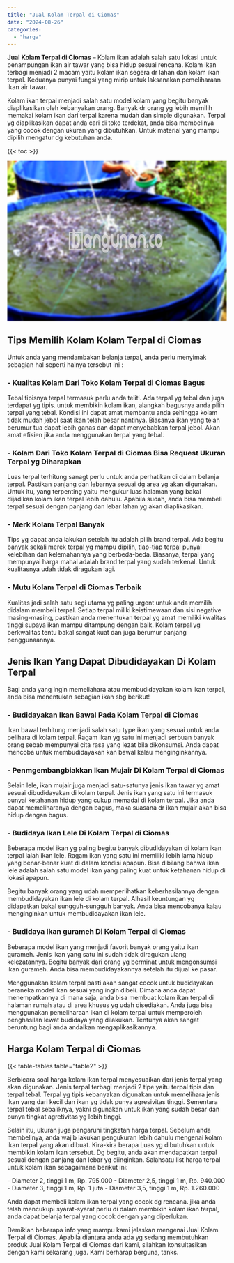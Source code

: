 ```yaml
---
title: "Jual Kolam Terpal di Ciomas"
date: "2024-08-26"
categories: 
  - "harga"
---
```


**Jual Kolam Terpal di Ciomas** – Kolam ikan adalah salah satu lokasi untuk penampungan ikan air tawar yang bisa hidup sesuai rencana. Kolam ikan terbagi menjadi 2 macam yaitu kolam ikan segera dr lahan dan kolam ikan terpal. Keduanya punyai fungsi yang mirip untuk laksanakan pemeliharaan ikan air tawar.

Kolam ikan terpal menjadi salah satu model kolam yang begitu banyak diaplikasikan oleh kebanyakan orang. Banyak dr orang yg lebih memilih memakai kolam ikan dari terpal karena mudah dan simple digunakan. Terpal yg diaplikasikan dapat anda cari di toko terdekat, anda bisa membelinya yang cocok dengan ukuran yang dibutuhkan. Untuk material yang mampu dipilih mengatur dg kebutuhan anda.

{{< toc >}}

![Jual Kolam Terpal di Ciomas](/images/jual-kolam-terpal-46.png)

## Tips Memilih Kolam Kolam Terpal di Ciomas

Untuk anda yang mendambakan belanja terpal, anda perlu menyimak sebagian hal seperti halnya tersebut ini :

### \- Kualitas Kolam Dari Toko Kolam Terpal di Ciomas Bagus

Tebal tipisnya terpal termasuk perlu anda teliti. Ada terpal yg tebal dan juga terdapat yg tipis. untuk membikin kolam ikan, alangkah bagusnya anda pilih terpal yang tebal. Kondisi ini dapat amat membantu anda sehingga kolam tidak mudah jebol saat ikan telah besar nantinya. Biasanya ikan yang telah berumur tua dapat lebih ganas dan dapat menyebabkan terpal jebol. Akan amat efisien jika anda menggunakan terpal yang tebal.

### \- Kolam Dari Toko Kolam Terpal di Ciomas Bisa Request Ukuran Terpal yg Diharapkan

Luas terpal terhitung sanagt perlu untuk anda perhatikan di dalam belanja terpal. Pastikan panjang dan lebarnya sesuai dg area yg akan digunakan. Untuk itu, yang terpenting yaitu mengukur luas halaman yang bakal dijadikan kolam ikan terpal lebih dahulu. Apabila sudah, anda bisa membeli terpal sesuai dengan panjang dan lebar lahan yg akan diaplikasikan.

### \- Merk Kolam Terpal Banyak

Tips yg dapat anda lakukan setelah itu adalah pilih brand terpal. Ada begitu banyak sekali merek terpal yg mampu dipilih, tiap-tiap terpal punyai kelebihan dan kelemahannya yang berbeda-beda. Biasanya, terpal yang mempunyai harga mahal adalah brand terpal yang sudah terkenal. Untuk kualitasnya udah tidak diragukan lagi.

### \- Mutu Kolam Terpal di Ciomas Terbaik

Kualitas jadi salah satu segi utama yg paling urgent untuk anda memilih didalam membeli terpal. Setiap terpal miliki keistimewaan dan sisi negative masing-masing, pastikan anda menentukan terpal yg amat memiliki kwalitas tinggi supaya ikan mampu ditampung dengan baik. Kolam terpal yg berkwalitas tentu bakal sangat kuat dan juga berumur panjang penggunaannya.

## Jenis Ikan Yang Dapat Dibudidayakan Di Kolam Terpal

Bagi anda yang ingin memeliahara atau membudidayakan kolam ikan terpal, anda bisa menentukan sebagian ikan sbg berikut!

### \- Budidayakan Ikan Bawal Pada Kolam Terpal di Ciomas

Ikan bawal terhitung menjadi salah satu type ikan yang sesuai untuk anda pelihara di kolam terpal. Ragam ikan yg satu ini menjadi serbuan banyak orang sebab mempunyai cita rasa yang lezat bila dikonsumsi. Anda dapat mencoba untuk membudidayakan kan bawal kalau menginginkannya.

### \- Penmgembangbiakkan Ikan Mujair Di Kolam Terpal di Ciomas

Selain lele, ikan mujair juga menjadi satu-satunya jenis ikan tawar yg amat sesuai dibudidayakan di kolam terpal. Jenis ikan yang satu ini termasuk punyai ketahanan hidup yang cukup memadai di kolam terpal. Jika anda dapat memeliharanya dengan bagus, maka suasana dr ikan mujair akan bisa hidup dengan bagus.

### \- Budidaya Ikan Lele Di Kolam Terpal di Ciomas

Beberapa model ikan yg paling begitu banyak dibudidayakan di kolam ikan terpal ialah ikan lele. Ragam ikan yang satu ini memiliki lebih lama hidup yang benar-benar kuat di dalam kondisi apapun. Bisa dibilang bahwa ikan lele adalah salah satu model ikan yang paling kuat untuk ketahanan hidup di lokasi apapun.

Begitu banyak orang yang udah memperlihatkan keberhasilannya dengan membudidayakan ikan lele di kolam terpal. Alhasil keuntungan yg didapatkan bakal sungguh-sungguh banyak. Anda bisa mencobanya kalau menginginkan untuk membudidayakan ikan lele.

### \- Budidaya Ikan gurameh Di Kolam Terpal di Ciomas

Beberapa model ikan yang menjadi favorit banyak orang yaitu ikan gurameh. Jenis ikan yang satu ini sudah tidak diragukan ulang kelezatannya. Begitu banyak dari orang yg berminat untuk mengonsumsi ikan gurameh. Anda bisa membudidayakannya setelah itu dijual ke pasar.

Menggunakan kolam terpal pasti akan sangat cocok untuk budidayakan beraneka model ikan sesuai yang ingin dibeli. Dimana anda dapat menempatkannya di mana saja, anda bisa membuat kolam ikan terpal di halaman rumah atau di area khusus yg udah disediakan. Anda juga bisa menggunakan pemeliharaan ikan di kolam terpal untuk memperoleh penghasilan lewat budidaya yang dilakukan. Tentunya akan sangat beruntung bagi anda andaikan mengaplikasikannya.

## Harga Kolam Terpal di Ciomas

{{< table-tables table="table2" >}}

Berbicara soal harga kolam ikan terpal menyesuaikan dari jenis terpal yang akan digunakan. Jenis terpal terbagi menjadi 2 tipe yaitu terpal tipis dan terpal tebal. Terpal yg tipis kebanyakan digunakan untuk memelihara jenis ikan yang dari kecil dan ikan yg tidak punya agresivitas tinggi. Sementara terpal tebal sebaliknya, yakni digunakan untuk ikan yang sudah besar dan punya tingkat agretivitas yg lebih tinggi.

Selain itu, ukuran juga pengaruhi tingkatan harga terpal. Sebelum anda membelinya, anda wajib lakukan pengukuran lebih dahulu mengenai kolam ikan terpal yang akan dibuat. Kira-kira berapa Luas yg dibutuhkan untuk membikin kolam ikan tersebut. Dg begitu, anda akan mendapatkan terpal sesuai dengan panjang dan lebar yg diinginkan. Salahsatu list harga terpal untuk kolam ikan sebagaimana berikut ini:

\- Diameter 2, tinggi 1 m, Rp. 795.000 - Diameter 2,5, tinggi 1 m, Rp. 940.000 - Diameter 3, tinggi 1 m, Rp. 1 juta - Diameter 3,5, tinggi 1 m, Rp. 1.260.000

Anda dapat membeli kolam ikan terpal yang cocok dg rencana. jika anda telah mencukupi syarat-syarat perlu di dalam membikin kolam ikan terpal, anda dapat belanja terpal yang cocok dengan yang diperlukan.

Demikian beberapa info yang mampu kami jelaskan mengenai Jual Kolam Terpal di Ciomas. Apabila diantara anda ada yg sedang membutuhkan produk Jual Kolam Terpal di Ciomas dari kami, silahkan konsultasikan dengan kami sekarang juga. Kami berharap berguna, tanks.
